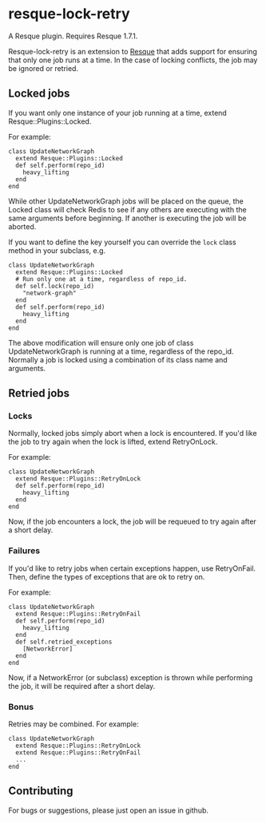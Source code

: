 resque-lock-retry
=================

A Resque plugin. Requires Resque 1.7.1.

Resque-lock-retry is an extension to
[Resque](http://github.com/defunkt/resque) that adds support for ensuring that
only one job runs at a time. In the case of locking conflicts, the job may be
ignored or retried.

Locked jobs
------------

If you want only one instance of your job running at a time, extend
Resque::Plugins::Locked.

For example:

    class UpdateNetworkGraph
      extend Resque::Plugins::Locked
      def self.perform(repo_id)
        heavy_lifting
      end
    end

While other UpdateNetworkGraph jobs will be placed on the queue, the Locked
class will check Redis to see if any others are executing with the same
arguments before beginning. If another is executing the job will be aborted.

If you want to define the key yourself you can override the `lock` class
method in your subclass, e.g.

    class UpdateNetworkGraph
      extend Resque::Plugins::Locked
      # Run only one at a time, regardless of repo_id.
      def self.lock(repo_id)
        "network-graph"
      end
      def self.perform(repo_id)
        heavy_lifting
      end
    end

The above modification will ensure only one job of class UpdateNetworkGraph is
running at a time, regardless of the repo_id. Normally a job is locked using a
combination of its class name and arguments.

Retried jobs
------------

### Locks

Normally, locked jobs simply abort when a lock is encountered. If you'd like
the job to try again when the lock is lifted, extend RetryOnLock.

For example:

    class UpdateNetworkGraph
      extend Resque::Plugins::RetryOnLock
      def self.perform(repo_id)
        heavy_lifting
      end
    end

Now, if the job encounters a lock, the job will be requeued to try again after
a short delay.

### Failures

If you'd like to retry jobs when certain exceptions happen, use RetryOnFail.
Then, define the types of exceptions that are ok to retry on.

For example:

    class UpdateNetworkGraph
      extend Resque::Plugins::RetryOnFail
      def self.perform(repo_id)
        heavy_lifting
      end
      def self.retried_exceptions
        [NetworkError]
      end
    end

Now, if a NetworkError (or subclass) exception is thrown while performing the
job, it will be required after a short delay.

### Bonus

Retries may be combined. For example:

    class UpdateNetworkGraph
      extend Resque::Plugins::RetryOnLock
      extend Resque::Plugins::RetryOnFail
      ...
    end

Contributing
------------

For bugs or suggestions, please just open an issue in github.
